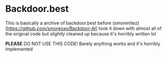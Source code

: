 # Backdoor.best

This is basically a archive of backdoor.best before (smorenitez)[https://github.com/smoresxo/Backdoor-AI] took it down with almost all of the original code but *slightly* cleaned up because it's horribly written lol 

**PLEASE** DO NOT USE THIS CODE! Barely anything works and it's horribly implemented
